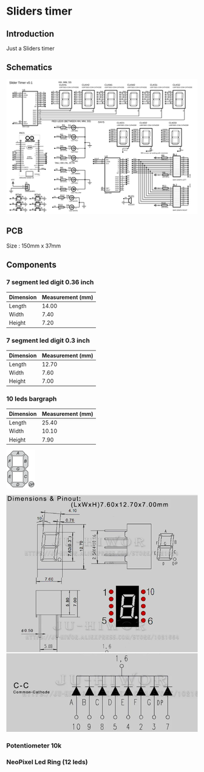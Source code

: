 # Sliders timer
## Introduction
Just a Sliders timer<br/>
## Schematics
![SVG Image](./04%20-%20schematics/00_proteus_timer_schematics.SVG)
## PCB
Size : 150mm x 37mm
## Components
### 7 segment led digit 0.36 inch
| Dimension | Measurement (mm) |
|-----------|------------------|
| Length    | 14.00            |
| Width     | 7.40             |
| Height    | 7.20             |
### 7 segment led digit 0.3 inch
| Dimension | Measurement (mm) |
|-----------|------------------|
| Length    | 12.70            |
| Width     | 7.60             |
| Height    | 7.00             |
### 10 leds bargraph
| Dimension | Measurement (mm) |
|-----------|------------------|
| Length    | 25.40            |
| Width     | 10.10             |
| Height    | 7.90             |

<img src="./04%20-%20schematics/7_segment_display_with_labeled_segments.svg" alt="7 segment display with labeled segments" style="width: 15%;">

![Alt text](./04%20-%20schematics/led_digit_0_3_inch_1.png "Led digit 0.3 inch schematics 1")<br/>
![Alt text](./04%20-%20schematics/led_digit_0_3_inch_2.png "Led digit 0.3 inch schematics 2")

### Potentiometer 10k

### NeoPixel Led Ring (12 leds)
